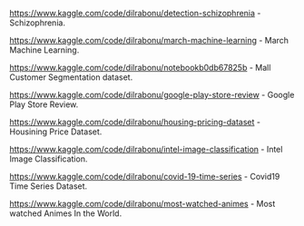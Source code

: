 https://www.kaggle.com/code/dilrabonu/detection-schizophrenia  - Schizophrenia.

https://www.kaggle.com/code/dilrabonu/march-machine-learning  - March Machine Learning.

https://www.kaggle.com/code/dilrabonu/notebookb0db67825b  - Mall Customer Segmentation dataset.

https://www.kaggle.com/code/dilrabonu/google-play-store-review  - Google Play Store Review.

https://www.kaggle.com/code/dilrabonu/housing-pricing-dataset  - Housining Price Dataset.

https://www.kaggle.com/code/dilrabonu/intel-image-classification  - Intel Image Classification.

https://www.kaggle.com/code/dilrabonu/covid-19-time-series   - Covid19 Time Series Dataset.

https://www.kaggle.com/code/dilrabonu/most-watched-animes  - Most watched Animes In the World.
